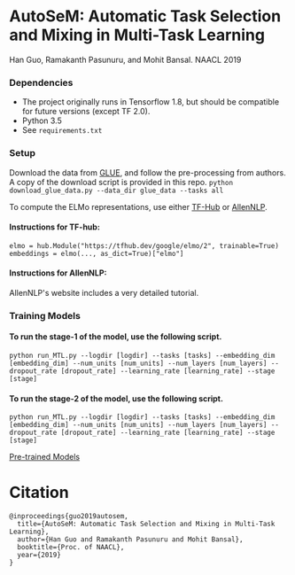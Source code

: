 # AutoSeM: Automatic Task Selection and Mixing in Multi-Task Learning
Han Guo, Ramakanth Pasunuru, and Mohit Bansal. NAACL 2019

### Dependencies
* The project originally runs in Tensorflow 1.8, but should be compatible for future versions (except TF 2.0).
* Python 3.5
* See `requirements.txt`

### Setup
Download the data from [GLUE](https://github.com/nyu-mll/GLUE-baselines), and follow the pre-processing from authors. A copy of the download script is provided in this repo.
`python download_glue_data.py --data_dir glue_data --tasks all `

To compute the ELMo representations, use either [TF-Hub](https://www.tensorflow.org/hub/) or [AllenNLP](https://allennlp.org).

#### Instructions for TF-hub:
`elmo = hub.Module("https://tfhub.dev/google/elmo/2", trainable=True)
embeddings = elmo(..., as_dict=True)["elmo"]`

#### Instructions for AllenNLP:
AllenNLP's website includes a very detailed tutorial.

### Training Models
#### To run the stage-1 of the model, use the following script.

`python run_MTL.py --logdir [logdir] --tasks [tasks] --embedding_dim [embedding_dim] --num_units [num_units] --num_layers [num_layers] --dropout_rate [dropout_rate] --learning_rate [learning_rate] --stage [stage]`

#### To run the stage-2 of the model, use the following script.

`python run_MTL.py --logdir [logdir] --tasks [tasks] --embedding_dim [embedding_dim] --num_units [num_units] --num_layers [num_layers] --dropout_rate [dropout_rate] --learning_rate [learning_rate] --stage [stage]`


[Pre-trained Models](https://drive.google.com/open?id=16FPZuL9tvo_qm8GAnUZSMT3Xr3qfumnn)

# Citation
```
@inproceedings{guo2019autosem,
  title={AutoSeM: Automatic Task Selection and Mixing in Multi-Task Learning},
  author={Han Guo and Ramakanth Pasunuru and Mohit Bansal},
  booktitle={Proc. of NAACL},
  year={2019}
}
```

